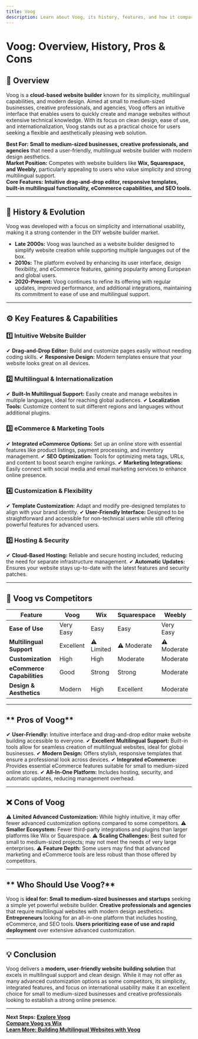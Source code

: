 ```yaml
---
title: Voog
description: Learn about Voog, its history, features, and how it compares to other website builders.
---
```


# **Voog: Overview, History, Pros & Cons**

## **📌 Overview**  
Voog is a **cloud-based website builder** known for its simplicity, multilingual capabilities, and modern design. Aimed at small to medium-sized businesses, creative professionals, and agencies, Voog offers an intuitive interface that enables users to quickly create and manage websites without extensive technical knowledge. With its focus on clean design, ease of use, and internationalization, Voog stands out as a practical choice for users seeking a flexible and aesthetically pleasing web solution.

 **Best For:** **Small to medium-sized businesses, creative professionals, and agencies** that need a user-friendly, multilingual website builder with modern design aesthetics.  
 **Market Position:** Competes with website builders like **Wix, Squarespace, and Weebly**, particularly appealing to users who value simplicity and strong multilingual support.  
 **Core Features:** **Intuitive drag-and-drop editor, responsive templates, built-in multilingual functionality, eCommerce capabilities, and SEO tools.**

---

## **📜 History & Evolution**  
Voog was developed with a focus on simplicity and international usability, making it a strong contender in the DIY website builder market.

- **Late 2000s:** Voog was launched as a website builder designed to simplify website creation while supporting multiple languages out of the box.
- **2010s:** The platform evolved by enhancing its user interface, design flexibility, and eCommerce features, gaining popularity among European and global users.
- **2020-Present:** Voog continues to refine its offering with regular updates, improved performance, and additional integrations, maintaining its commitment to ease of use and multilingual support.

---

## **⚙️ Key Features & Capabilities**

### **1️⃣ Intuitive Website Builder**
✔ **Drag-and-Drop Editor:** Build and customize pages easily without needing coding skills.
✔ **Responsive Design:** Modern templates ensure that your website looks great on all devices.

### **2️⃣ Multilingual & Internationalization**
✔ **Built-In Multilingual Support:** Easily create and manage websites in multiple languages, ideal for reaching global audiences.
✔ **Localization Tools:** Customize content to suit different regions and languages without additional plugins.

### **3️⃣ eCommerce & Marketing Tools**
✔ **Integrated eCommerce Options:** Set up an online store with essential features like product listings, payment processing, and inventory management.
✔ **SEO Optimization:** Tools for optimizing meta tags, URLs, and content to boost search engine rankings.
✔ **Marketing Integrations:** Easily connect with social media and email marketing services to enhance online presence.

### **4️⃣ Customization & Flexibility**
✔ **Template Customization:** Adapt and modify pre-designed templates to align with your brand identity.
✔ **User-Friendly Interface:** Designed to be straightforward and accessible for non-technical users while still offering powerful features for advanced users.

### **5️⃣ Hosting & Security**
✔ **Cloud-Based Hosting:** Reliable and secure hosting included, reducing the need for separate infrastructure management.
✔ **Automatic Updates:** Ensures your website stays up-to-date with the latest features and security patches.

---

## **🔄 Voog vs Competitors**

| Feature                   | Voog             | Wix             | Squarespace      | Weebly           |
|---------------------------|------------------|-----------------|------------------|------------------|
| **Ease of Use**           |  Very Easy     |  Easy         |  Easy          |  Very Easy     |
| **Multilingual Support**  |  Excellent     | ⚠ Limited      | ⚠ Moderate      | ⚠ Moderate      |
| **Customization**         |  High          |  High         |  Moderate      |  Moderate      |
| **eCommerce Capabilities**|  Good          |  Strong       |  Strong        |  Moderate      |
| **Design & Aesthetics**   |  Modern        |  High         |  Excellent     |  Moderate      |

---

## ** Pros of Voog**
✔ **User-Friendly:** Intuitive interface and drag-and-drop editor make website building accessible to everyone.
✔ **Excellent Multilingual Support:** Built-in tools allow for seamless creation of multilingual websites, ideal for global businesses.
✔ **Modern Design:** Offers stylish, responsive templates that ensure a professional look across devices.
✔ **Integrated eCommerce:** Provides essential eCommerce features suitable for small to medium-sized online stores.
✔ **All-In-One Platform:** Includes hosting, security, and automatic updates, reducing management overhead.

---

## **❌ Cons of Voog**
⚠ **Limited Advanced Customization:** While highly intuitive, it may offer fewer advanced customization options compared to some competitors.
⚠ **Smaller Ecosystem:** Fewer third-party integrations and plugins than larger platforms like Wix or Squarespace.
⚠ **Scaling Challenges:** Best suited for small to medium-sized projects; may not meet the needs of very large enterprises.
⚠ **Feature Depth:** Some users may find that advanced marketing and eCommerce tools are less robust than those offered by competitors.

---

## ** Who Should Use Voog?**
Voog is **ideal for:**
 **Small to medium-sized businesses and startups** seeking a simple yet powerful website builder.
 **Creative professionals and agencies** that require multilingual websites with modern design aesthetics.
 **Entrepreneurs** looking for an all-in-one platform that includes hosting, eCommerce, and SEO tools.
 **Users prioritizing ease of use and rapid deployment** over extensive advanced customization.

---

## **💡 Conclusion**
Voog delivers a **modern, user-friendly website building solution** that excels in multilingual support and clean design. While it may not offer as many advanced customization options as some competitors, its simplicity, integrated features, and focus on international usability make it an excellent choice for small to medium-sized businesses and creative professionals looking to establish a strong online presence.

---

 **Next Steps:**
 **[Explore Voog](https://www.voog.com/)**  
 **[Compare Voog vs Wix](#)**  
 **[Learn More: Building Multilingual Websites with Voog](#)**
